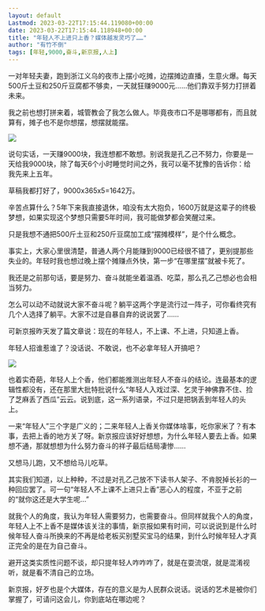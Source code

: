 ```yaml
---
layout: default
Lastmod: 2023-03-22T17:15:44.119080+00:00
date: 2023-03-22T17:15:44.118948+00:00
title: "年轻人不上进只上香？媒体越发灵巧了……"
author: "有竹不倒"
tags: [年轻,9000,奋斗,新京报,人上]
---
```


一对年轻夫妻，跑到浙江义乌的夜市上摆小吃摊，边摆摊边直播，生意火爆。每天500斤土豆和250斤豆腐都不够卖，一天就狂赚9000元……他们靠双手努力打拼着未来。

我之前也想打拼来着，城管教会了我怎么做人。毕竟夜市口不是哪哪都有，而且就算有，摊子也不是你想摆，想摆就能摆。

![](https://images.weserv.nl/?url=https%3A//mmbiz.qpic.cn/mmbiz_png/txC73sicDDx5AJMicZ0lUru6UKKTiaMMOQiaNLPKpCAiaWD9MupSJGFdID2G6wJRAIibEtbgLJse7ubSv7dVG9M4CfUg/640%3Fwx_fmt%3Dpng)

说句实话，一天赚9000块，我连想都不敢想。别说我是孔乙己不努力，你要是一天给我9000块，除了每天6个小时睡觉时间之外，我可以毫不犹豫的告诉你：给我先来上五年。  

草稿我都打好了，9000x365x5=1642万。

辛苦点算什么？5年下来我直接退休，咱没有太大抱负，1600万就是这辈子的终极梦想，如果实现这个梦想只需要5年时间，我可能做梦都会笑醒过来。  

只是我想不通把500斤土豆和250斤豆腐加工成“摆摊模样”，是个什么概念。

事实上，大家心里很清楚，普通人两个月能赚到9000已经很不错了，更别提那些失业的。年轻时我也想过晚上摆个摊赚点外快，第一步“在哪里摆”就被卡死了。  

我还是之前那句话，要是努力、奋斗就能坐着温酒、吃菜，那么孔乙己想必也会相当努力。  

怎么可以动不动就说大家不奋斗呢？躺平这两个字是流行过一阵子，可你看终究有几个人选择了躺平。大家不过是自暴自弃的说说罢了……  

可新京报昨天发了篇文章说：现在的年轻人，不上课、不上进，只知道上香。

年轻人招谁惹谁了？没话说、不敢说，也不必拿年轻人开搞吧？

![](https://images.weserv.nl/?url=https%3A//mmbiz.qpic.cn/mmbiz_png/txC73sicDDx5AJMicZ0lUru6UKKTiaMMOQias88epqR9Mgcw0xS2BYEBFdbX3c6iaia6ZaAM0iaI9mTlicsyWQzpyOH9Vw/640%3Fwx_fmt%3Dpng)

也着实奇葩，年轻人上个香，他们都能推测出年轻人不奋斗的结论。连最基本的逻辑性都没有，还在那里大批特批说什么“年轻人入戏过深、乞灵于神佛靠不住、捡了芝麻丢了西瓜”云云。说到底，这一系列语录，不过只是把锅丢到年轻人的头上。  

一来“年轻人”三个字是广义的；二来年轻人上香关你媒体啥事，吃你家米了？有本事，去把上香的地方关了呀。新京报应该好好想想，为什么年轻人要去上香。如果想不通，那就想想为什么努力奋斗的祥子最后结局凄惨……

又想马儿跑，又不想给马儿吃草。

其实我们知道，以上种种，不过是对孔乙己放不下读书人架子、不肯脱掉长衫的一种回应罢了。可一句“年轻人不上课不上进只上香”恶心人的程度，不亚于之前的“就你这还是大学生呢…”  

就我个人的角度，我认为年轻人需要努力，也需要奋斗。但同样就我个人的角度，年轻人上不上香不是媒体该关注的事情，新京报如果有时间，可以说说到是什么时候年轻人奋斗所换来的不再是给老板买别墅买宝马的结果，到什么时候年轻人才真正完全的是在为自己奋斗。  

避开这类实质性问题不谈，却只提年轻人咋咋咋了，就是在耍流氓，就是混淆视听，就是看不清自己的立场。

新京报，好歹也是个大媒体，存在的意义是为人民群众说话。说话的艺术是被你们掌握了，可请问这会儿，你到底站在哪边呢？

